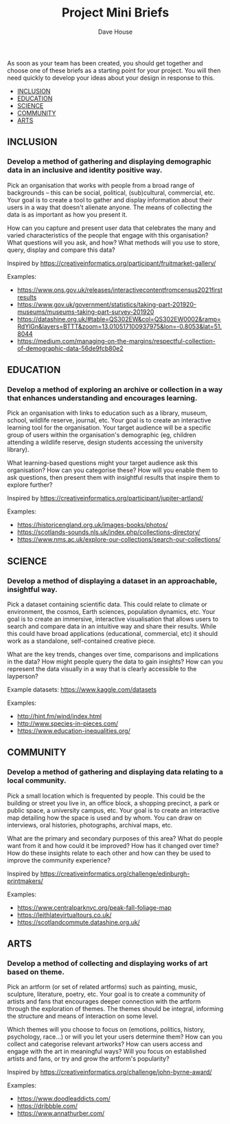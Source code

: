 ﻿---
layout: page
title: "Project Mini Briefs"
author: "Dave House"
order: 6
week: 1
---

As soon as your team has been created, you should get together and choose one of these briefs as a starting point for your project. You will then need quickly to develop your ideas about your design in response to this. 

- [INCLUSION](#INCLUSION)
- [EDUCATION](#EDUCATION)
- [SCIENCE](#SCIENCE)
- [COMMUNITY](#COMMUNITY)
- [ARTS](#ARTS)

## INCLUSION

### Develop a method of gathering and displaying demographic data in an inclusive and identity positive way.

Pick an organisation that works with people from a broad range of backgrounds – this can be social, political, (sub)cultural, commercial, etc. Your goal is to create a tool to gather and display information about their users in a way that doesn't alienate anyone. The means of collecting the data is as important as how you present it.

How can you capture and present user data that celebrates the many and varied characteristics of the people that engage with this organisation? What questions will you ask, and how? What methods will you use to store, query, display and compare this data?

Inspired by <https://creativeinformatics.org/participant/fruitmarket-gallery/> 

Examples:

- <https://www.ons.gov.uk/releases/interactivecontentfromcensus2021firstresults>
- <https://www.gov.uk/government/statistics/taking-part-201920-museums/museums-taking-part-survey-201920>
- <https://datashine.org.uk/#table=QS302EW&col=QS302EW0002&ramp=RdYlGn&layers=BTTT&zoom=13.010517100937975&lon=-0.8053&lat=51.8044> 
- <https://medium.com/managing-on-the-margins/respectful-collection-of-demographic-data-56de9fcb80e2> 

## EDUCATION

### Develop a method of exploring an archive or collection in a way that enhances understanding and encourages learning.

Pick an organisation with links to education such as a library, museum, school, wildlife reserve, journal, etc. Your goal is to create an interactive learning tool for the organisation. Your target audience will be a specific group of users within the organisation's demographic (eg, children attending a wildlife reserve, design students accessing the university library).

What learning-based questions might your target audience ask this organisation? How can you categorise these? How will you enable them to ask questions, then present them with insightful results that inspire them to explore further?

Inspired by <https://creativeinformatics.org/participant/jupiter-artland/> 

Examples:

- <https://historicengland.org.uk/images-books/photos/>
- <https://scotlands-sounds.nls.uk/index.php/collections-directory/> 
- <https://www.nms.ac.uk/explore-our-collections/search-our-collections/> 


## SCIENCE

### Develop a method of displaying a dataset in an approachable, insightful way.

Pick a dataset containing scientific data. This could relate to climate or environment, the cosmos, Earth sciences, population dynamics, etc. Your goal is to create an immersive, interactive visualisation that allows users to search and compare data in an intuitive way and share their results. While this could have broad applications (educational, commercial, etc) it should work as a standalone, self-contained creative piece.

What are the key trends, changes over time, comparisons and implications in the data? How might people query the data to gain insights? How can you represent the data visually in a way that is clearly accessible to the layperson?

Example datasets: <https://www.kaggle.com/datasets> 

Examples:

- <http://hint.fm/wind/index.html>
- <http://www.species-in-pieces.com/> 
- <https://www.education-inequalities.org/> 


## COMMUNITY

### Develop a method of gathering and displaying data relating to a local community.

Pick a small location which is frequented by people. This could be the building or street you live in, an office block, a shopping precinct, a park or public space, a university campus, etc. Your goal is to create an interactive map detailing how the space is used and by whom. You can draw on interviews, oral histories, photographs, archival maps, etc.

What are the primary and secondary purposes of this area? What do people want from it and how could it be improved? How has it changed over time? How do these insights relate to each other and how can they be used to improve the community experience?

Inspired by <https://creativeinformatics.org/challenge/edinburgh-printmakers/> 

Examples:

- <https://www.centralparknyc.org/peak-fall-foliage-map>
- <https://leithlatevirtualtours.co.uk/>
- <https://scotlandcommute.datashine.org.uk/> 

## ARTS

### Develop a method of collecting and displaying works of art based on theme.

Pick an artform (or set of related artforms) such as painting, music, sculpture, literature, poetry, etc. Your goal is to create a community of artists and fans that encourages deeper connection with the artform through the exploration of themes. The themes should be integral, informing the structure and means of interaction on some level.

Which themes will you choose to focus on (emotions, politics, history, psychology, race...) or will you let your users determine them? How can you collect and categorise relevant artworks? How can users access and engage with the art in meaningful ways? Will you focus on established artists and fans, or try and grow the artform's popularity?

Inspired by <https://creativeinformatics.org/challenge/john-byrne-award/>

Examples:

- <https://www.doodleaddicts.com/>
- <https://dribbble.com/>
- <https://www.annathurber.com/> 

